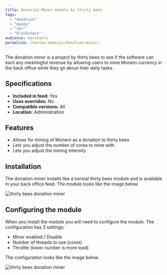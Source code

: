 ```yaml
---
title: Donation Miner module by thirty bees
tags:
  - "donation"
  - "money"
  - "xmr"
  - "blockchain"
audience: merchants
permalink: /native-modules/donation-miner/
---
```


The donation miner is a project by thirty bees to see if the software can earn any meaningful revenue by allowing users to mine Monero currency in the back office while they go about their daily tasks.

## Specifications
+ **Included in feed:** Yes
+ **Uses overrides:** No
+ **Compatible versions:** All
+ **Location:** Administration


## Features

+ Allows for mining of Monero as a donation to thirty bees
+ Lets you adjust the number of cores to mine with
+ Lets you adjust the mining intensity

## Installation

The donation miner installs like a normal thirty bees module and is available in your back office feed. The module looks like the image below.

![thirty bees donation miner]({{base}}/thirtybees/images/modules/donationminer/donation-install.png  "thirty bees donation miner")

## Configuring the module

When you install the module you will need to configure the module. The configuration has 3 settings:

+ Miner enabled / Disable
+ Number of threads to use (cores)
+ Throttle (lower number is more load)

The configuration looks like the image below.

![thirty bees donation miner]({{base}}/thirtybees/images/modules/donationminer/donation-miner.png  "thirty bees donation miner")